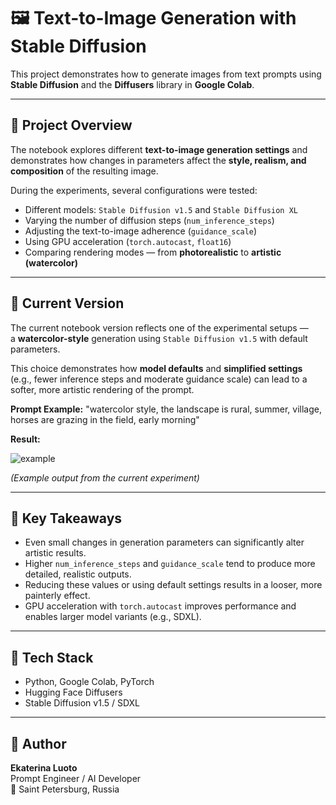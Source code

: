 # 🖼️ Text-to-Image Generation with Stable Diffusion

This project demonstrates how to generate images from text prompts using **Stable Diffusion** and the **Diffusers** library in **Google Colab**.

---

## 🚀 Project Overview

The notebook explores different **text-to-image generation settings** and demonstrates how changes in parameters affect the **style, realism, and composition** of the resulting image.

During the experiments, several configurations were tested:
- Different models: `Stable Diffusion v1.5` and `Stable Diffusion XL`
- Varying the number of diffusion steps (`num_inference_steps`)
- Adjusting the text-to-image adherence (`guidance_scale`)
- Using GPU acceleration (`torch.autocast`, `float16`)
- Comparing rendering modes — from **photorealistic** to **artistic (watercolor)**

---

## 🎨 Current Version

The current notebook version reflects one of the experimental setups —  
a **watercolor-style** generation using `Stable Diffusion v1.5` with default parameters.

This choice demonstrates how **model defaults** and **simplified settings** (e.g., fewer inference steps and moderate guidance scale) can lead to a softer, more artistic rendering of the prompt.

**Prompt Example:**
"watercolor style, the landscape is rural, summer, village, horses are grazing in the field, early morning"

**Result:**

![example](generated_image.png)

*(Example output from the current experiment)*

---

## 🧠 Key Takeaways

- Even small changes in generation parameters can significantly alter artistic results.
- Higher `num_inference_steps` and `guidance_scale` tend to produce more detailed, realistic outputs.
- Reducing these values or using default settings results in a looser, more painterly effect.
- GPU acceleration with `torch.autocast` improves performance and enables larger model variants (e.g., SDXL).

---

## 🧰 Tech Stack
- Python, Google Colab, PyTorch  
- Hugging Face Diffusers  
- Stable Diffusion v1.5 / SDXL  

---

## 🧾 Author
**Ekaterina Luoto**  
Prompt Engineer / AI Developer  
📍 Saint Petersburg, Russia


